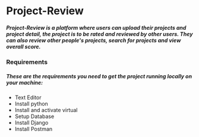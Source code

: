 # Project-Review
##### Project-Review is a platform where users can upload  their projects and project detail, the project is to be rated and reviewed by other users. They can also review other people's projects, search for projects and view overall score.



### Requirements
##### These are the requirements you need to get the project running locally on your machine:
  - Text Editor
  - Install python
  - Install and activate virtual
  - Setup Database
  - Install Django
  - Install Postman
